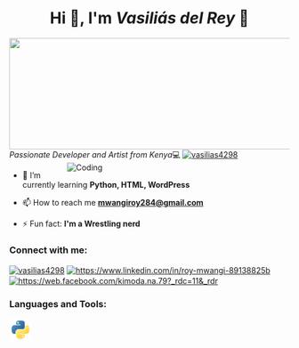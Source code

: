
<h1 align="center">Hi 👋, I'm <i>Vasiliás del Rey </i>👑</h1>
<img align="center" width="800" height="200" src="https://th.bing.com/th/id/R.0287d3ba8b3330fca99f69e2001d3168?rik=ZJA4lHsBSEtkxw&pid=ImgRaw&r=0"
<h2 align="center"> <i>Passionate Developer and Artist from Kenya</i>💻</h2>
<img align="right" alt="Coding" width="400" src="https://thumbs.gfycat.com/LimpingCarefreeGlassfrog-size_restricted.gif"
<p align="left"> <a href="https://twitter.com/vasilias4298" target="blank"><img src="https://img.shields.io/twitter/follow/vasilias4298?logo=twitter&style=for-the-badge" alt="vasilias4298" /></a> </p>

- 🌱 I’m currently learning **Python, HTML, WordPress**

- 📫 How to reach me **mwangiroy284@gmail.com**

- ⚡ Fun fact: **I'm a Wrestling nerd**

<h3 align="left">Connect with me:</h3>
<p align="left">
<a href="https://twitter.com/vasilias4298" target="blank"><img align="center" src="https://raw.githubusercontent.com/rahuldkjain/github-profile-readme-generator/master/src/images/icons/Social/twitter.svg" alt="vasilias4298" height="30" width="40" /></a>
<a href="https://linkedin.com/in/https://www.linkedin.com/in/roy-mwangi-89138825b" target="blank"><img align="center" src="https://raw.githubusercontent.com/rahuldkjain/github-profile-readme-generator/master/src/images/icons/Social/linked-in-alt.svg" alt="https://www.linkedin.com/in/roy-mwangi-89138825b" height="30" width="40" /></a>
<a href="https://fb.com/https://web.facebook.com/kimoda.na.79?_rdc=11&_rdr" target="blank"><img align="center" src="https://raw.githubusercontent.com/rahuldkjain/github-profile-readme-generator/master/src/images/icons/Social/facebook.svg" alt="https://web.facebook.com/kimoda.na.79?_rdc=11&_rdr" height="30" width="40" /></a>
</p>

<h3 align="left">Languages and Tools:</h3>
<p align="left"> <a href="https://www.python.org" target="_blank" rel="noreferrer"> <img src="https://raw.githubusercontent.com/devicons/devicon/master/icons/python/python-original.svg" alt="python" width="40" height="40"/> </a> </p>
